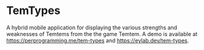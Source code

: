 # TemTypes

A hybrid mobile application for displaying the various strengths and weaknesses of Temtems from the the game Temtem. A demo is available at https://perprogramming.me/tem-types and https://eylab.dev/tem-types.
